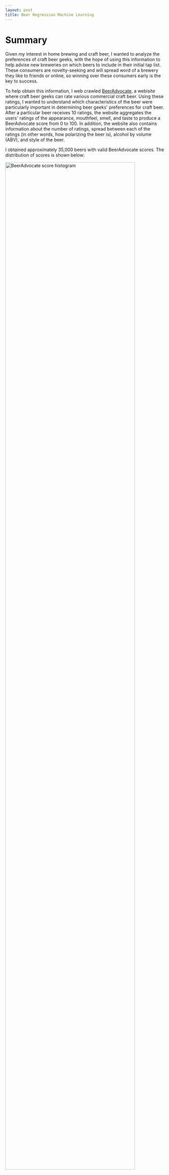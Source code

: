 ```yaml
---
layout: post
title: Beer Regression Machine Learning
---
```


# Summary

Given my interest in home brewing and craft beer, I wanted to analyze the preferences of craft beer geeks, with the hope of using this information to help advise new breweries on which beers to include in their initial tap list. These consumers are novelty-seeking and will spread word of a brewery they like to friends or online, so winning over these consumers early is the key to success.

To help obtain this information, I web crawled [BeerAdvocate](https://www.beeradvocate.com/), a webisite where craft beer geeks can rate various commercial craft beer. Using these ratings, I wanted to understand which characteristics of the beer were particularly important in determining beer geeks' preferences for craft beer. After a particular beer receives 10 ratings, the website aggregates the users' ratings of the appearance, mouthfeel, smell, and taste to produce a BeerAdvocate score from 0 to 100. In addition, the website also contains information about the number of ratings, spread between each of the ratings (in other words, how polarizing the beer is), alcohol by volume (ABV), and style of the beer.

I obtained approximately 35,000 beers with valid BeerAdvocate scores. The distribution of scores is shown below: 

<img src="https://aawiegel.github.io/assets/ba_hist.png" alt="BeerAdvocate score histogram" style="width: 90%;"/>

Most of the beers receive scores of about 85 with an approximately symmetric distribution. Few beers in this subset received ratings lower than 70, although this particular subset includes only ales, which tend to be more highly rated. Lagers (the kind of beer most non-beer geeks are familiar with) such as [Budweiser](https://www.beeradvocate.com/beer/profile/29/65/) are generally very poorly rated except for, "inexplicably", [Pabst Blue Ribbon](https://www.beeradvocate.com/beer/profile/447/1331/) and [Schlitz](https://www.beeradvocate.com/beer/profile/106/44315/) (Hipsters!!!! *shakes fist*). I did not include lagers for this project, although I did include them for a beer recommendation system I developed later.

Of the (less subjective) characteristics associated with each beer, the number of ratings and ABV were most strongly associated with a high score. In other words, people will tend to rate beers that are higher in alcohol or have a lot of ratings better. Given that, a new brewery would probably want to have an imperial/double IPA, imperial stout, or Belgian tripel/quad on tap. Just don't get in trouble with the Alcohol Control Board! Ratings also seemed to play a key role, so I interpreted this to mean that beers that are widely known and/or hyped a lot will tend to get a better rating.  A great example of this is [Pliny the Elder](https://www.beeradvocate.com/beer/profile/863/7971/), a double IPA from the Russian River Brewing Company, that has a BeerAdvocate score of 100 and is relentlessly hyped by creating artificial scarcity. (I've had it before; it's good, but not <i>that good</i>.) This may be difficult to accomplish for a smaller, starting brewery, and be careful not to lose the trust of your customers!

Some of the more minor characteristics that people tended to prefer were sour, hoppy, and German beers. The former two are not necessarily all that revealing to anyone who understands the current craft beer market. In addition, a sour beer might be a challenge for a new brewery, considering that a good sour beer often requires at least 3-4 months of aging compared to the typical 2 weeks for most ales. However, interestingly, a good, properly-made Hefeweissen (i.e., what you won't find at most American breweries) would be a good choice to add to your tap list in addition to the typical hoppy/sour fare.

# Technical Details

In this section, I go over some of the more technical details of how the model was constructed. The code for this project is available via [Github](https://github.com/aawiegel/Beer-Regression).

## Feature Engineering

Once I had collected the data, I began building machine learning regression models to explain beer preferences. The initial models using the original features (variables) were not all that interesting because it came up with the brilliant insight that people like beers that taste and smell good (PBR and Schlitz not withstanding) with a high <i>R</i><sup>2</sup> score (>0.9). Given that taste and smell are also used to calculate the BeerAdvocate score, this was also circular reasoning, so I removed sensory data (taste, smell, mouthfeel, appearance) from the data. 

In addition, much of the information about the beer that was embedded in the style variable was not used in the regression. As such, I created several categorical dummy variables based on typical characteristics for each style. First, I separated beers into country of origin variables for American, German, Belgian, and British beers. Then, I created an ordinal variable that represnted the approximate hue (yellow -> orange/amber -> dark) of the beer. I also created several dummy variables that represented whether the beer style was typically hoppy, made with a particular grain (wheat or rye), or sour. 

Although this provided more information about the beer to the regression algorithm, this was only a crude approximation of the actual characteristics of the beer. In reality, the style of a beer is a very loose representation of the beer as brewers tend to call beers whatever they feel like. Furthermore, some styles of beer such as American IPA (India Pale Ale) are incredibly broad since the hops used could provide a citrusy, herbal, floral, or other aroma. (Lately, hop farmers in the Northwestern US have been experimenting a lot with breeding many types of [new hops](https://learn.kegerator.com/mosaic-hops/) with different aromas or flavors from the typical noble German hops.)

## Lasso Regression

Once I produced additional features for each beer, I ran several different kinds of regression models. Although it did not necessarily produce the best <i>R</i><sup>2</sup> score, I ended up going with [Lasso regression](https://en.wikipedia.org/wiki/Lasso_(statistics)) because I was more interested in explanation, so a simpler, easy to interpret model like Lasso is more appropriate than, for example, Gradient Boosted Trees regression. Something like Boosted Trees is best for predictions, where we just care about predicting a value rather than explaining it.

In any case, Lasso is a method of linear regression that helps prevent the model from [overfitting](https://en.wikipedia.org/wiki/Overfitting) (that is, only making good predictions on the original data and not any new data) . It accomplishes this by penalizing model coefficients for getting too large. Lasso can actually set certain coefficients to zero, which can be a handy way to reduce the number of variables your model uses. Because of this property, lasso is often used for feature selection via [regularization](https://en.wikipedia.org/wiki/Regularization_(mathematics)) in other types of more complex models unrelated to simple regression models.

Graphing the coefficients (including the sensory information) can give us an idea of which characteristics best predicted the beer's rating and which characteristics did not matter (that is, were zero).

<img src="https://aawiegel.github.io/assets/coefficients_all.png" alt="BeerAdvocate score histogram" style="width: 90%;"/>

As discussed above, traits like taste and smell were strongly associated with a high rating (surprise, people like beer that tastes and smells good!) More interestingly, the number of ratings was strongly correlated with the BeerAdvocate score, which I interpreted to partially be a sign of hype. Traits that the brewer has more control over (hue, abv, etc.) played a more minor effect on the final rating, but I have plotted them below regardless:

<img src="https://aawiegel.github.io/assets/coefficients_zoomed.png" alt="BeerAdvocate score histogram" style="width:90%;"/>

Here, we can see that hoppy, sour, and German beers along with beers high in alcohol tend to get better scores. Again, these effects are minor, so I would suggest focusing on marketing as I discussed above.


